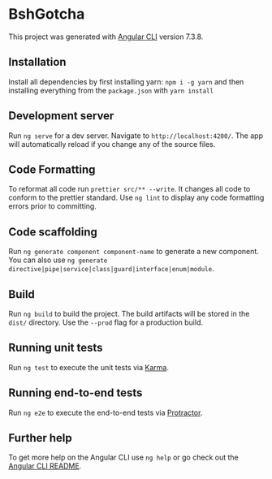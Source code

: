 # BshGotcha

This project was generated with [Angular CLI](https://github.com/angular/angular-cli) version 7.3.8.

## Installation

Install all dependencies by first installing yarn: `npm i -g yarn` and then installing everything from the `package.json` with `yarn install`

## Development server

Run `ng serve` for a dev server. Navigate to `http://localhost:4200/`. The app will automatically reload if you change any of the source files.

## Code Formatting

To reformat all code run `prettier src/** --write`. It changes all code to conform to the prettier standard. Use `ng lint` to display any code formatting errors prior to committing.

## Code scaffolding

Run `ng generate component component-name` to generate a new component. You can also use `ng generate directive|pipe|service|class|guard|interface|enum|module`.

## Build

Run `ng build` to build the project. The build artifacts will be stored in the `dist/` directory. Use the `--prod` flag for a production build.

## Running unit tests

Run `ng test` to execute the unit tests via [Karma](https://karma-runner.github.io).

## Running end-to-end tests

Run `ng e2e` to execute the end-to-end tests via [Protractor](http://www.protractortest.org/).

## Further help

To get more help on the Angular CLI use `ng help` or go check out the [Angular CLI README](https://github.com/angular/angular-cli/blob/master/README.md).
